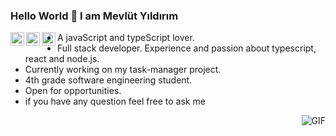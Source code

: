 ### Hello World 🤚 I am Mevlüt Yıldırım 
<P>
<a href="https://www.linkedin.com/in/mevlüt-y-9b7757135/">
  <img align="left" alt="LinkedIn" width="22px" src="https://cdn.jsdelivr.net/npm/simple-icons@3.1.0/icons/linkedin.svg" />
</a>
<a href="mevlutyildirim1729@gmail.com">
  <img align="left" alt="'Gmail" width="22px" src="https://cdn.jsdelivr.net/npm/simple-icons@3.1.0/icons/gmail.svg" />
</a>
<a href="https://medium.com/@mevlutyildirim">
  <img align="left" alt="'Gmail" width="22px" src="https://cdn.jsdelivr.net/npm/simple-icons@3.1.0/icons/medium.svg" />
</a>
</P>

* A javaScript and typeScript lover.
* Full stack developer. Experience and passion about typescript, react and node.js.
* Currently working on my task-manager project. 
* 4th grade software engineering student.
* Open for opportunities.
* if you have any question feel free to ask me

<img align="right" alt="GIF" src="https://media.giphy.com/media/iIqmM5tTjmpOB9mpbn/giphy.gif" />

